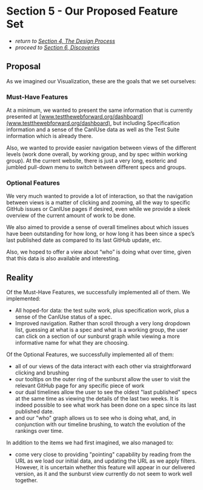 # Section 5 - Our Proposed Feature Set

* *return to [Section 4, The Design Process](design.md)*
* *proceed to [Section 6, Discoveries](discoveries.md)*

## Proposal

As we imagined our Visualization, these are the goals that we set ourselves:

### Must-Have Features

At a minimum, we wanted to present the same information that is currently presented at [www.testthewebforward.org/dashboard](www.testthewebforward.org/dashboard), but including Specification information and a sense of the CanIUse data as well as the Test Suite information which is already there.

Also, we wanted to provide easier navigation between views of the different levels (work done overall, by working group, and by spec within working group).  At the current website, there is just a very long, esoteric and jumbled pull-down menu to switch between different specs and groups.

### Optional Features

We very much wanted to provide a lot of interaction, so that the navigation between views is a matter of clicking and zooming, all the way to specific GitHub issues or CanIUse pages if desired, even while we provide a sleek overview of the current amount of work to be done.

We also aimed to provide a sense of overall timelines about which issues have been outstanding for how long, or how long it has been since a spec’s last published date as compared to its last GitHub update, etc.

Also, we hoped to offer a view about “who” is doing what over time, given that this data is also available and interesting.

## Reality

Of the Must-Have Features, we successfully implemented all of them.  We implemented:

- All hoped-for data:  the test suite work, plus specification work, plus a sense of the CanIUse status of a spec.
- Improved navigation.  Rather than scroll through a very long dropdown list, guessing at what is a spec and what is a working group, the user can click on a section of our sunburst graph while viewing a more informative name for what they are choosing.

Of the Optional Features, we successfully implemented all of them:

- all of our views of the data interact with each other via straightforward clicking and brushing
- our tooltips on the outer ring of the sunburst allow the user to visit the relevant GitHub page for any specific piece of work
- our dual timelines allow the user to see the oldest "last published" specs at the same time as viewing the details of the last two weeks.  It is indeed possible to see what work has been done on a spec since its last published date.
- and our "who" graph allows us to see who is doing what, and, in conjunction with our timeline brushing, to watch the evolution of the rankings over time.


In addition to the items we had first imagined, we also managed to:

- come very close to providing "pointing" capability by reading from the URL as we load our initial data, and updating the URL as we apply filters.  However, it is uncertain whether this feature will appear in our delivered version, as it and the sunburst view currently do not seem to work well together.

